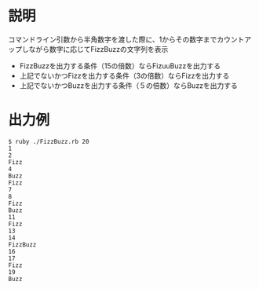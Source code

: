 # 説明
コマンドライン引数から半角数字を渡した際に、1からその数字までカウントアップしながら数字に応じてFizzBuzzの文字列を表示
* FizzBuzzを出力する条件（15の倍数）ならFizuuBuzzを出力する
* 上記でないかつFizzを出力する条件（3の倍数）ならFizzを出力する
* 上記でないかつBuzzを出力する条件（５の倍数）ならBuzzを出力する

# 出力例
```
$ ruby ./FizzBuzz.rb 20
1
2
Fizz
4
Buzz
Fizz
7
8
Fizz
Buzz
11
Fizz
13
14
FizzBuzz
16
17
Fizz
19
Buzz
```